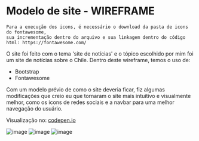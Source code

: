 <h1>Modelo de site - WIREFRAME</h1>

```
Para a execução dos icons, é necessário o download da pasta de icons do fontawesome,
sua incrementação dentro do arquivo e sua linkagem dentro do código html: https://fontawesome.com/
```
<p>O site foi feito com o tema 'site de notícias' e o tópico escolhido por mim foi um site de notícias sobre o Chile. Dentro deste wireframe, temos o uso de:</p>
<ul>
  <li>Bootstrap</li>
  <li>Fontawesome</li>
</ul>
<p>Com um modelo prévio de como o site deveria ficar, fiz algumas modificações que creio eu que tornaram o site mais intuítivo e visualmente melhor, como os icons de redes sociais e a navbar para uma melhor navegação do usuário.</p>
<p> Visualização no: <a href="https://codepen.io/cleslley/pen/QWRQGyN" target="_blank">codepen.io</a></p>

![image](https://github.com/cleslleydemoura/wireframe/assets/100368699/b9afaedb-1fa5-471c-ae8f-fdc111e29568)
![image](https://github.com/cleslleydemoura/wireframe/assets/100368699/d91f6e86-0a6c-43ed-87e4-4d8369a4b320)
![image](https://github.com/cleslleydemoura/wireframe/assets/100368699/225a9183-4435-4fb6-89e7-30c5c67a8d7e)
